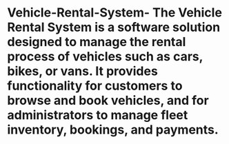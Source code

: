 # Vehicle-Rental-System- The Vehicle Rental System is a software solution designed to manage the rental process of vehicles such as cars, bikes, or vans. It provides functionality for customers to browse and book vehicles, and for administrators to manage fleet inventory, bookings, and payments.
